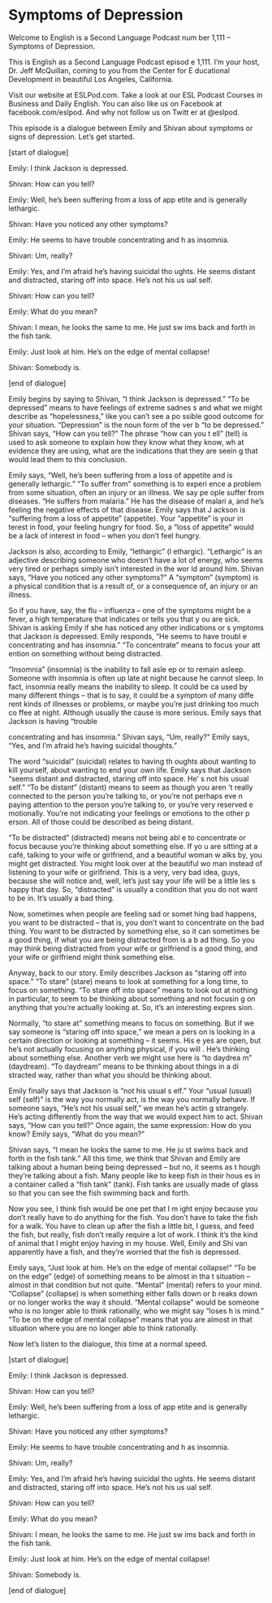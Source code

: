 # Symptoms of Depression

Welcome to English is a Second Language Podcast num ber 1,111 – Symptoms of Depression.

This is English as a Second Language Podcast episod e 1,111. I’m your host, Dr. Jeff McQuillan, coming to you from the Center for E ducational Development in beautiful Los Angeles, California.

Visit our website at ESLPod.com. Take a look at our  ESL Podcast Courses in Business and Daily English. You can also like us on  Facebook at facebook.com/eslpod. And why not follow us on Twitt er at @eslpod.

This episode is a dialogue between Emily and Shivan  about symptoms or signs of depression. Let’s get started.

[start of dialogue]

Emily: I think Jackson is depressed.

Shivan: How can you tell?

Emily: Well, he’s been suffering from a loss of app etite and is generally lethargic.

Shivan: Have you noticed any other symptoms?

Emily: He seems to have trouble concentrating and h as insomnia.

Shivan: Um, really?

Emily: Yes, and I’m afraid he’s having suicidal tho ughts. He seems distant and distracted, staring off into space. He’s not his us ual self.

Shivan: How can you tell?

Emily: What do you mean?

Shivan: I mean, he looks the same to me. He just sw ims back and forth in the fish tank.

Emily: Just look at him. He’s on the edge of mental  collapse!

Shivan: Somebody is.

[end of dialogue]

Emily begins by saying to Shivan, “I think Jackson is depressed.” “To be depressed” means to have feelings of extreme sadnes s and what we might describe as “hopelessness,” like you can’t see a po ssible good outcome for your situation. “Depression” is the noun form of the ver b “to be depressed.” Shivan says, “How can you tell?” The phrase “how can you t ell” (tell) is used to ask someone to explain how they know what they know, wh at evidence they are using, what are the indications that they are seein g that would lead them to this conclusion.

Emily says, “Well, he’s been suffering from a loss of appetite and is generally lethargic.” “To suffer from” something is to experi ence a problem from some situation, often an injury or an illness. We say pe ople suffer from diseases. “He suffers from malaria.” He has the disease of malari a, and he’s feeling the negative effects of that disease. Emily says that J ackson is “suffering from a loss of appetite” (appetite). Your “appetite” is your in terest in food, your feeling hungry for food. So, a “loss of appetite” would be a lack of interest in food – when you don’t feel hungry.

Jackson is also, according to Emily, “lethargic” (l ethargic). “Lethargic” is an adjective describing someone who doesn’t have a lot  of energy, who seems very tired or perhaps simply isn’t interested in the wor ld around him. Shivan says, “Have you noticed any other symptoms?” A “symptom” (symptom) is a physical condition that is a result of, or a consequence of,  an injury or an illness.

So if you have, say, the flu – influenza – one of the symptoms might be a fever, a high temperature that indicates or tells you that y ou are sick. Shivan is asking Emily if she has noticed any other indications or s ymptoms that Jackson is depressed. Emily responds, “He seems to have troubl e concentrating and has insomnia.” “To concentrate” means to focus your att ention on something without being distracted.

“Insomnia” (insomnia) is the inability to fall asle ep or to remain asleep. Someone with insomnia is often up late at night because he cannot sleep. In fact, insomnia really means the inability to sleep. It could be ca used by many different things – that is to say, it could be a symptom of many diffe rent kinds of illnesses or problems, or maybe you’re just drinking too much co ffee at night. Although usually the cause is more serious. Emily says that Jackson is having “trouble

concentrating and has insomnia.” Shivan says, “Um, really?” Emily says, “Yes, and I’m afraid he’s having suicidal thoughts.”

The word “suicidal” (suicidal) relates to having th oughts about wanting to kill yourself, about wanting to end your own life. Emily  says that Jackson “seems distant and distracted, staring off into space. He’ s not his usual self.” “To be distant” (distant) means to seem as though you aren ’t really connected to the person you’re talking to, or you’re not perhaps eve n paying attention to the person you’re talking to, or you’re very reserved e motionally. You’re not indicating your feelings or emotions to the other p erson. All of those could be described as being distant.

“To be distracted” (distracted) means not being abl e to concentrate or focus because you’re thinking about something else. If yo u are sitting at a café, talking to your wife or girlfriend, and a beautiful woman w alks by, you might get distracted. You might look over at the beautiful wo man instead of listening to your wife or girlfriend. This is a very, very bad idea, guys, because she will notice and, well, let’s just say your life will be a little les s happy that day. So, “distracted” is usually a condition that you do not want to be in. It’s usually a bad thing.

Now, sometimes when people are feeling sad or somet hing bad happens, you want to be distracted – that is, you don’t want to concentrate on the bad thing. You want to be distracted by something else, so it can sometimes be a good thing, if what you are being distracted from is a b ad thing. So you may think being distracted from your wife or girlfriend is a good thing, and your wife or girlfriend might think something else.

Anyway, back to our story. Emily describes Jackson as “staring off into space.” “To stare” (stare) means to look at something for a  long time, to focus on something. “To stare off into space” means to look out at nothing in particular, to seem to be thinking about something and not focusin g on anything that you’re actually looking at. So, it’s an interesting expres sion.

Normally, “to stare at” something means to focus on  something. But if we say someone is “staring off into space,” we mean a pers on is looking in a certain direction or looking at something – it seems. His e yes are open, but he’s not actually focusing on anything physical, if you will . He’s thinking about something else. Another verb we might use here is “to daydrea m” (daydream). “To daydream” means to be thinking about things in a di stracted way, rather than what you should be thinking about.

Emily finally says that Jackson is “not his usual s elf.” Your “usual (usual) self (self)” is the way you normally act, is the way you  normally behave. If someone says, “He’s not his usual self,” we mean he’s actin g strangely. He’s acting differently from the way that we would expect him to act. Shivan says, “How can you tell?” Once again, the same expression: How do you know? Emily says, “What do you mean?”

Shivan says, “I mean he looks the same to me. He ju st swims back and forth in the fish tank.” All this time, we think that Shivan  and Emily are talking about a human being being depressed – but no, it seems as t hough they’re talking about a fish. Many people like to keep fish in their hous es in a container called a “fish tank” (tank). Fish tanks are usually made of glass so that you can see the fish swimming back and forth.

Now you see, I think fish would be one pet that I m ight enjoy because you don’t really have to do anything for the fish. You don’t have to take the fish for a walk. You have to clean up after the fish a little bit, I  guess, and feed the fish, but really, fish don’t really require a lot of work. I think it’s the kind of animal that I might enjoy having in my house. Well, Emily and Shi van apparently have a fish, and they’re worried that the fish is depressed.

Emily says, “Just look at him. He’s on the edge of mental collapse!” “To be on the edge” (edge) of something means to be almost in tha t situation – almost in that condition but not quite. “Mental” (mental) refers to your mind. “Collapse” (collapse) is when something either falls down or b reaks down or no longer works the way it should. “Mental collapse” would be  someone who is no longer able to think rationally, who we might say “loses h is mind.” “To be on the edge of mental collapse” means that you are almost in that situation where you are no longer able to think rationally.

Now let’s listen to the dialogue, this time at a normal speed.

[start of dialogue]

Emily: I think Jackson is depressed.

Shivan: How can you tell?

Emily: Well, he’s been suffering from a loss of app etite and is generally lethargic.

Shivan: Have you noticed any other symptoms?

Emily: He seems to have trouble concentrating and h as insomnia.

Shivan: Um, really?

Emily: Yes, and I’m afraid he’s having suicidal tho ughts. He seems distant and distracted, staring off into space. He’s not his us ual self.

Shivan: How can you tell?

Emily: What do you mean?

Shivan: I mean, he looks the same to me. He just sw ims back and forth in the fish tank.

Emily: Just look at him. He’s on the edge of mental  collapse!

Shivan: Somebody is.

[end of dialogue]





